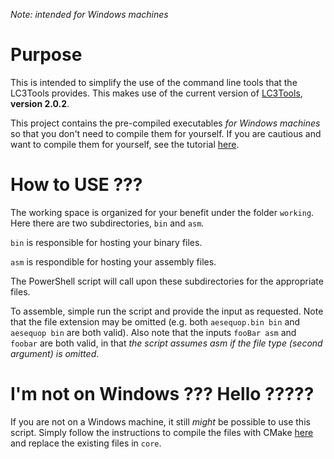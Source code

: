 *Note: intended for Windows machines*

# Purpose

This is intended to simplify the use of the command line tools that the LC3Tools provides. This makes use of the current version of [LC3Tools](https://github.com/chiragsakhuja/lc3tools?tab=readme-ov-file), **version 2.0.2**.

This project contains the pre-compiled executables *for Windows machines* so that you don't need to compile them for yourself. If you are cautious and want to compile them for yourself, see the tutorial [here](https://github.com/chiragsakhuja/lc3tools?tab=readme-ov-file#quick-start).

# How to USE ???

The working space is organized for your benefit under the folder `working`. Here there are two subdirectories, `bin` and `asm`.

`bin` is responsible for hosting your binary files.

`asm` is respondible for hosting your assembly files.

The PowerShell script will call upon these subdirectories for the appropriate files.

To assemble, simple run the script and provide the input as requested. Note that the file extension may be omitted (e.g. both `aesequop.bin bin` and `aesequop bin` are both valid). Also note that the inputs `fooBar asm` and `foobar` are both valid, in that *the script assumes asm if the file type (second argument) is omitted*.

# I'm not on Windows ??? Hello ?????

If you are not on a Windows machine, it still *might* be possible to use this script. Simply follow the instructions to compile the files with CMake [here](https://github.com/chiragsakhuja/lc3tools?tab=readme-ov-file#quick-start) and replace the existing files in `core`.
